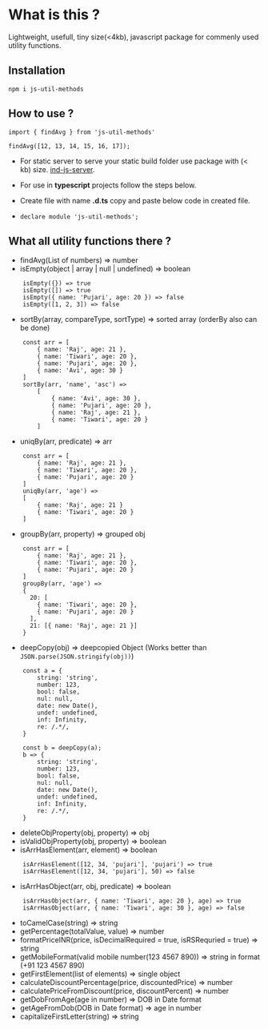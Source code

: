 # What is this ?

Lightweight, usefull, tiny size(<4kb), javascript package for commenly used utility functions.

## Installation

`npm i js-util-methods`

## How to use ?

```
import { findAvg } from 'js-util-methods'

findAvg([12, 13, 14, 15, 16, 17]);
```

* For static server to serve your static build folder use package with (< kb) size.
  [ind-js-server](https://www.npmjs.com/package/ind-js-server).
  
* For use in **typescript** projects follow the steps below.
* Create file with name **.d.ts** copy and paste below code in created file.
* `declare module 'js-util-methods';`

## What all utility functions there ?

* findAvg(List of numbers) => number
* isEmpty(object | array | null | undefined) => boolean

```
    isEmpty({}) => true
    isEmpty([]) => true
    isEmpty({ name: 'Pujari', age: 20 }) => false
    isEmpty([1, 2, 3]) => false
```

* sortBy(array, compareType, sortType) => sorted array (orderBy also can be done)

```
    const arr = [
        { name: 'Raj', age: 21 },
        { name: 'Tiwari', age: 20 },
        { name: 'Pujari', age: 20 },
        { name: 'Avi', age: 30 }
    ]
    sortBy(arr, 'name', 'asc') =>
        [
            { name: 'Avi', age: 30 },
            { name: 'Pujari', age: 20 },
            { name: 'Raj', age: 21 },
            { name: 'Tiwari', age: 20 }
        ]
```

* uniqBy(arr, predicate) => arr
  
```
    const arr = [
        { name: 'Raj', age: 21 },
        { name: 'Tiwari', age: 20 },
        { name: 'Pujari', age: 20 }
    ]
    uniqBy(arr, 'age') =>
    [
        { name: 'Raj', age: 21 }
        { name: 'Tiwari', age: 20 }
    ]
```

* groupBy(arr, property) => grouped obj

```
    const arr = [
        { name: 'Raj', age: 21 },
        { name: 'Tiwari', age: 20 },
        { name: 'Pujari', age: 20 }
    ]
    groupBy(arr, 'age') =>
    {
      20: [
        { name: 'Tiwari', age: 20 },
        { name: 'Pujari', age: 20 }
      ],
      21: [{ name: 'Raj', age: 21 }]
    }
```

* deepCopy(obj) => deepcopied Object (Works better than `JSON.parse(JSON.stringify(obj))`)

```
    const a = {
        string: 'string',
        number: 123,
        bool: false,
        nul: null,
        date: new Date(),
        undef: undefined,
        inf: Infinity,
        re: /.*/,
    }

    const b = deepCopy(a);
    b => {
        string: 'string',
        number: 123,
        bool: false,
        nul: null,
        date: new Date(),
        undef: undefined,
        inf: Infinity,
        re: /.*/,
    }
```

* deleteObjProperty(obj, property) => obj
* isValidObjProperty(obj, property) => boolean
* isArrHasElement(arr, element) => boolean

```
    isArrHasElement([12, 34, 'pujari'], 'pujari') => true
    isArrHasElement([12, 34, 'pujari'], 50) => false
```

* isArrHasObject(arr, obj, predicate) => boolean

```
    isArrHasObject(arr, { name: 'Tiwari', age: 20 }, age) => true
    isArrHasObject(arr, { name: 'Tiwari', age: 30 }, age) => false
```

* toCamelCase(string) => string
* getPercentage(totalValue, value) => number
* formatPriceINR(price, isDecimalRequired = true, isRSRequried = true) => string
* getMobileFormat(valid mobile number(123 4567 890)) => string in format (+91 123 4567 890)
* getFirstElement(list of elements) => single object
* calculateDiscountPercentage(price, discountedPrice) => number
* calculatePriceFromDiscount(price, discountPercent) => number
* getDobFromAge(age in number) => DOB in Date format
* getAgeFromDob(DOB in Date format) => age in number
* capitalizeFirstLetter(string) => string
